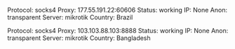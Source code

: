 Protocol: socks4
Proxy: 177.55.191.22:60606
Status: working
IP: None
Anon: transparent
Server: mikrotik
Country: Brazil

Protocol: socks4
Proxy: 103.103.88.103:8888
Status: working
IP: None
Anon: transparent
Server: mikrotik
Country: Bangladesh

